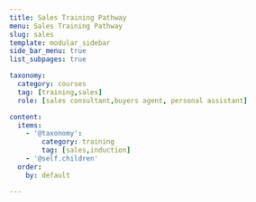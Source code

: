 ```yaml
---
title: Sales Training Pathway
menu: Sales Training Pathway
slug: sales
template: modular_sidebar
side_bar_menu: true
list_subpages: true

taxonomy:
  category: courses
  tag: [training,sales]
  role: [sales consultant,buyers agent, personal assistant]

content:
  items:
    - '@taxonomy': 
        category: training
        tag: [sales,induction]
    - '@self.children'
  order:
    by: default

---
```

